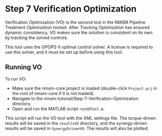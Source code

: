 # Step 7 Verification Optimization

Verification Optimization (VO) is the second tool in the NMSM Pipeline Treatment Optimization toolset. After Tracking Optimization has ensured dynamic consistency, VO makes sure the solution is consistent on its own by tracking the solved controls.  

This tool uses the GPOPS-II optimal control solver. A license is required to use this solver, and it must be set up before using this tool. 

## Running VO

To run VO:

- Make sure the nmsm-core project is loaded (double-click `Project.prj` in the root of nmsm-core if it is not loaded).
- Navigate to the nmsm-tutorial/Step-7-Verification-Optimization directory.
- Open and run the MATLAB script `runVOTool.m`.

This script will run the VO tool with the XML settings file. The torque-driven results will be saved in the `resultsVO` directory, and the synergy-driven results will be saved in `SynergyDrivenVO`. The results will also be plotted.